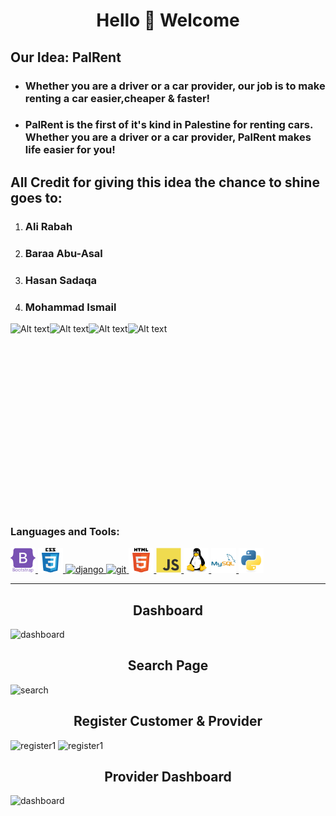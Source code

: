 <h1 align="center">Hello 👋 Welcome</h1>
<h2 align="start">Our Idea: PalRent</h2>
<ul>
    <li>
        <h3>Whether you are a driver or a car provider, our job is to make renting a car easier,cheaper & faster!</h3>
        
   </li>
    <li>
    <h3 align="start">PalRent is the first of it's kind in Palestine for renting cars. Whether you are a driver or a car provider, PalRent                                                      makes life easier for you!</h3>
    </li>
</ul>
<h2>All Credit for giving this idea the chance to shine goes to:</h2>
<ol>
    <li>
    <h3>Ali Rabah</h3>
    </li>
     <li>
    <h3>Baraa Abu-Asal</h3>
    </li>
     <li>
    <h3>Hasan Sadaqa</h3>
    </li>
     <li>
    <h3>Mohammad Ismail</h3>
    </li>
 </ol>

<div align="left" style="display: flex;">
<img
  src="https://i.imgur.com/iDlY6Ka.jpeg"
  alt="Alt text"
  title="Ali Rabah"
  style="display: inline-block; margin: 0; height: 300px">
<img
  src="https://i.imgur.com/XJ7GzOv.jpeg"
  alt="Alt text"
  title="Bara Abu-Asal"
  style="display: inline-block; margin: 0; height: 300px">
  <img
  src="https://i.imgur.com/soGxWOV.jpeg"
  alt="Alt text"
  title="Hasan Sadaqa"
  style="display: inline-block; margin: 0; height: 300px">
 <img
  src="https://i.imgur.com/6HFOmxU.jpeg"
  alt="Alt text"
  title="Mohammad Ismail"
  style="display: inline-block; margin: 0; height: 300px">
  </div>

<h3 align="left">Languages and Tools:</h3>
<p align="left"> <a href="https://getbootstrap.com" target="_blank" rel="noreferrer"> <img
            src="https://raw.githubusercontent.com/devicons/devicon/master/icons/bootstrap/bootstrap-plain-wordmark.svg"
            alt="bootstrap" width="40" height="40" /> </a> <a href="https://www.w3schools.com/css/" target="_blank"
        rel="noreferrer"> <img
            src="https://raw.githubusercontent.com/devicons/devicon/master/icons/css3/css3-original-wordmark.svg"
            alt="css3" width="40" height="40" /> </a> <a href="https://www.djangoproject.com/" target="_blank"
        rel="noreferrer"> <img src="https://cdn.worldvectorlogo.com/logos/django.svg" alt="django" width="40"
            height="40" /> </a></a> <a href="https://git-scm.com/" target="_blank" rel="noreferrer"> <img
            src="https://www.vectorlogo.zone/logos/git-scm/git-scm-icon.svg" alt="git" width="40" height="40" /> </a> <a
        href="https://www.w3.org/html/" target="_blank" rel="noreferrer"> <img
            src="https://raw.githubusercontent.com/devicons/devicon/master/icons/html5/html5-original-wordmark.svg"
            alt="html5" width="40" height="40" /> </a> <a href="https://developer.mozilla.org/en-US/docs/Web/JavaScript"
        target="_blank" rel="noreferrer"> <img
            src="https://raw.githubusercontent.com/devicons/devicon/master/icons/javascript/javascript-original.svg"
            alt="javascript" width="40" height="40" /> </a> <a href="https://www.linux.org/" target="_blank"
        rel="noreferrer"> <img
            src="https://raw.githubusercontent.com/devicons/devicon/master/icons/linux/linux-original.svg" alt="linux"
            width="40" height="40" /> </a> <a href="https://www.mysql.com/" target="_blank" rel="noreferrer"> <img
            src="https://raw.githubusercontent.com/devicons/devicon/master/icons/mysql/mysql-original-wordmark.svg"
            alt="mysql" width="40" height="40" /> </a> <a href="https://www.python.org" target="_blank"
        rel="noreferrer"> <img
            src="https://raw.githubusercontent.com/devicons/devicon/master/icons/python/python-original.svg"
            alt="python" width="40" height="40" /> </a> </p>

<hr>

<h2 align="center">Dashboard</h2>
<img src="https://i.imgur.com/vcyM494.jpeg" alt="dashboard">

<h2 align="center">Search Page</h2>
<img src="https://i.imgur.com/TK4I9wu.png" alt="search">

<h2 align="center">Register Customer & Provider</h2>
<img src="https://i.imgur.com/5NlHIWF.png" alt="register1">
<img src="https://i.imgur.com/iLw8iEO.png" alt="register1">

<h2 align="center">Provider Dashboard</h2>
<img src="https://i.imgur.com/27HMvAM.png" alt="dashboard">
